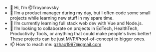 - 👋 Hi, I’m @Troyanovsky
- 👀 I’m a product manager during my day, but I often code some small projects while learning new stuff in my spare time.
- 🌱 I’m currently learning full stack web dev with Vue and Node.js.
- 💞️ I’m looking to collaborate on projects in EdTech, HealthTech, Productivity Tools, or anything that could make people's lives better! These projects can be just MVP/Proof-of-concept to bigger ones.
- 📫 How to reach me: gzhao1997@gmail.com

<!---
Troyanovsky/Troyanovsky is a ✨ special ✨ repository because its `README.md` (this file) appears on your GitHub profile.
You can click the Preview link to take a look at your changes.
--->

